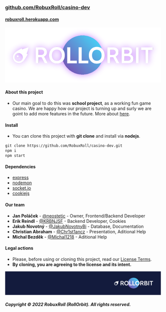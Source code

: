 ### [github.com/RobuxRoll/casino-dev](https://github.com/RobuxRoll/casino-dev/)
#### [robuxroll.herokuapp.com](https://robuxroll.herokuapp.com/contact)
![image](https://raw.githubusercontent.com/RobuxRoll/casino-assets/main/title.png)


#### About this project
 - Our main goal to do this was **school project**, as a working fun game casino. We are happy how our project is turning up and surly we are goint to add more features in the future. More about [here](https://github.com/RobuxRoll/RobuxRoll).

#### Install
 - You can clone this project with **git clone** and install via **nodejs**.
```
git clone https://github.com/RobuxRoll/casino-dev.git
npm i
npm start
```

#### Dependencies
 - [express](https://github.com/expressjs/express)
 - [nodemon](https://github.com/remy/nodemon)
 - [socket.io](https://github.com/socketio/socket.io)
 - [cookiejs](https://github.com/js-cookie/js-cookie)

#### Our team
 - **Jan Poláček** - [@neostetic](https://github.com/neostetic) - Owner, Frontend/Backend Developer
 - **Erik Reindl** - [@KRBNJSF](https://github.com/KRBNJSF) - Backend Developer, Cookies
 - **Jakub Novotný** - [@JakubNovotnyBi](https://github.com/JakubNovotnyBi) - Database, Documentation
 - **Christian Abraham** - [@Chr1st1ancz](https://github.com/Chr1st1ancz) - Presentation, Aditional Help
 - **Michal Bezděk** - [@Michal1218](https://github.com/Michal1218) - Aditional Help
 
#### Legal actions
 - Please, before using or cloning this project, read our [License Terms](https://github.com/RobuxRoll/casino-dev/blob/main/LICENSE).
 - **By cloning, you are agreeing to the license and its intent.**

![image](https://raw.githubusercontent.com/RobuxRoll/casino-assets/main/banner.png)

##### Copyright © 2022 RobuxRoll (RollOrbit). All rights reserved.
